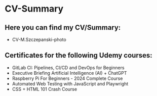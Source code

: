 # CV-Summary

## Here you can find my CV/Summary:
- CV-M.Szczepanski-photo

## Certificates for the following Udemy courses:
- GitLab CI: Pipelines, CI/CD and DevOps for Beginners
- Executive Briefing  Artificial Intelligence (AI) + ChatGPT
- Raspberry Pi For Beginners - 2024 Complete Course
- Automated Web Testing with JavaScript and Playwright
- CSS + HTML 101 Crash Course

